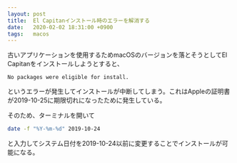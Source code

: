 ```yaml
---
layout: post
title:  El Capitanインストール時のエラーを解消する
date:   2020-02-02 18:31:00 +0900
tags:   macos
---
```


古いアプリケーションを使用するためmacOSのバージョンを落とそうとしてEl Capitanをインストールしようとすると、

```message
No packages were eligible for install.
```

というエラーが発生してインストールが中断してしまう。これはAppleの証明書が2019-10-25に期限切れになったために発生している。

そのため、ターミナルを開いて

```sh
date -f "%Y-%m-%d" 2019-10-24
```

と入力してシステム日付を2019-10-24以前に変更することでインストールが可能になる。
